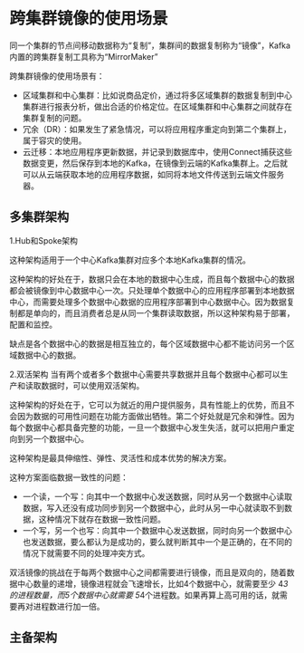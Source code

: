# 跨集群镜像的使用场景
同一个集群的节点间移动数据称为“复制”，集群间的数据复制称为“镜像”，Kafka内置的跨集群复制工具称为“MirrorMaker”

跨集群镜像的使用场景有：
- 区域集群和中心集群：比如说商品定价，通过将多区域集群的数据复制到中心集群进行报表分析，做出合适的价格定位。在区域集群和中心集群之间就存在集群复制的问题。
- 冗余（DR）：如果发生了紧急情况，可以将应用程序重定向到第二个集群上，属于容灾的使用。
- 云迁移：本地应用程序更新数据，并记录到数据库中，使用Connect捕获这些数据变更，然后保存到本地的Kafka，在镜像到云端的Kafka集群上。之后就可以从云端获取本地的应用程序数据，如同将本地文件传送到云端文件服务器。

## 多集群架构
1.Hub和Spoke架构

这种架构适用于一个中心Kafka集群对应多个本地Kafka集群的情况。

这种架构的好处在于，数据只会在本地的数据中心生成，而且每个数据中心的数据都会被镜像到中心数据中心一次。只处理单个数据中心的应用程序部署到本地数据中心，而需要处理多个数据中心数据的应用程序部署到中心数据中心。因为数据复制都是单向的，而且消费者总是从同一个集群读取数据，所以这种架构易于部署，配置和监控。

缺点是各个数据中心的数据是相互独立的，每个区域数据中心都不能访问另一个区域数据中心的数据。

2.双活架构
当有两个或者多个数据中心需要共享数据并且每个数据中心都可以生产和读取数据时，可以使用双活架构。

这种架构的好处在于，它可以为就近的用户提供服务，具有性能上的优势，而且不会因为数据的可用性问题在功能方面做出牺牲。第二个好处就是冗余和弹性。因为每个数据中心都具备完整的功能，一旦一个数据中心发生失活，就可以把用户重定向到另一个数据中心。

这种架构是最具伸缩性、弹性、灵活性和成本优势的解决方案。 

这种方案面临数据一致性的问题：       
- 一个读，一个写：向其中一个数据中心发送数据，同时从另一个数据中心读取数据，写入还没有成功同步到另一个数据中心，此时从另一中心就读取不到数据，这种情况下就存在数据一致性问题。
- 一个写，另一个也写：向其中一个数据中心发送数据，同时向另一个数据中心也发送数据，要么都认为是成功的，要么就判断其中一个是正确的，在不同的情况下就需要不同的处理冲突方式。

双活镜像的挑战在于每两个数据中心之间都需要进行镜像，而且是双向的，随着数据中心数量的递增，镜像进程就会飞速增长，比如4个数据中心，就需要至少 4*3的进程数量，而5个数据中心就需要 5*4个进程数。如果再算上高可用的话，就需要再对进程数进行加一倍。

## 主备架构
